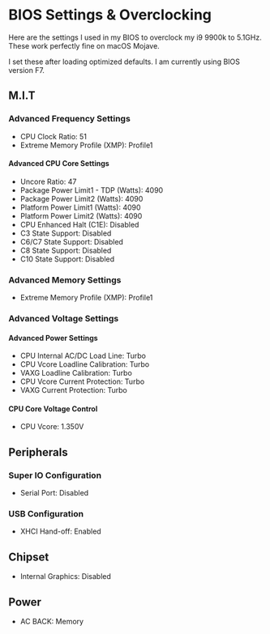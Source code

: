 # BIOS Settings & Overclocking

Here are the settings I used in my BIOS to overclock my i9 9900k to 5.1GHz. These work perfectly fine on macOS Mojave.

I set these after loading optimized defaults. I am currently using BIOS version F7.

## M.I.T

### Advanced Frequency Settings

* CPU Clock Ratio: 51
* Extreme Memory Profile (XMP): Profile1

#### Advanced CPU Core Settings
* Uncore Ratio: 47
* Package Power Limit1 - TDP (Watts): 4090
* Package Power Limit2 (Watts): 4090
* Platform Power Limit1 (Watts): 4090
* Platform Power Limit2 (Watts): 4090
* CPU Enhanced Halt (C1E): Disabled
* C3 State Support: Disabled
* C6/C7 State Support: Disabled
* C8 State Support: Disabled
* C10 State Support: Disabled

### Advanced Memory Settings
  * Extreme Memory Profile (XMP): Profile1

### Advanced Voltage Settings

#### Advanced Power Settings
* CPU Internal AC/DC Load Line: Turbo
* CPU Vcore Loadline Calibration: Turbo
* VAXG Loadline Calibration: Turbo
* CPU Vcore Current Protection: Turbo
* VAXG Current Protection: Turbo

#### CPU Core Voltage Control
* CPU Vcore: 1.350V


## Peripherals

### Super IO Configuration

* Serial Port: Disabled

### USB Configuration

* XHCI Hand-off: Enabled

## Chipset

* Internal Graphics: Disabled

## Power

* AC BACK: Memory
